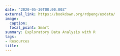 ```yaml
---
date: "2020-05-30T00:00:00Z"
external_link: https://bookdown.org/rdpeng/exdata/
image:
  caption: 
  focal_point: Smart
summary: Exploratory Data Analysis with R
tags:
- Resources
title: 
---
```


